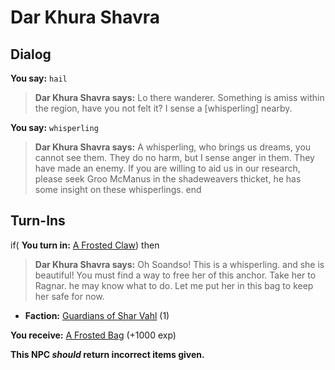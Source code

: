 # Dar Khura Shavra
## Dialog

**You say:** `hail`



>**Dar Khura Shavra says:** Lo there wanderer. Something is amiss within the region, have you not felt it? I sense a [whisperling] nearby.

**You say:** `whisperling`



>**Dar Khura Shavra says:** A whisperling, who brings us dreams, you cannot see them. They do no harm, but I sense anger in them. They have made an enemy. If you are willing to aid us in our research, please seek Groo McManus in the shadeweavers thicket, he has some insight on these whisperlings.
end

## Turn-Ins



if( **You turn in:** [A Frosted Claw](/item/30961)) then


>**Dar Khura Shavra says:** Oh Soandso! This is a whisperling. and she is beautiful! You must find a way to free her of this anchor. Take her to Ragnar. he may know what to do. Let me put her in this bag to keep her safe for now.


* __Faction:__ [Guardians of Shar Vahl](/faction/1513) (1)


 **You receive:**  [A Frosted Bag](/item/30962) (+1000 exp)

**This NPC *should* return incorrect items given.**

